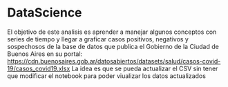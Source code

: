 # DataScience
El objetivo de este analisis es aprender a manejar algunos conceptos con series de tiempo y llegar a graficar casos positivos, negativos y sospechosos de la base de datos que publica el Gobierno de la Ciudad de Buenos Aires en su portal: https://cdn.buenosaires.gob.ar/datosabiertos/datasets/salud/casos-covid-19/casos_covid19.xlsx La idea es que se pueda actualizar el CSV sin tener que modificar el notebook para poder viualizar los datos actualizados
